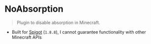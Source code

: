 # NoAbsorption

> Plugin to disable absorption in Minecraft.

- Built for [Spigot](https://www.spigotmc.org/) (`1.8.8`), I cannot guarantee functionality with other Minecraft APIs
